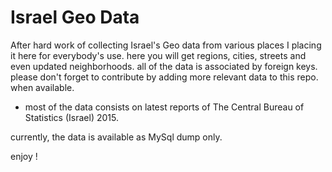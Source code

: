 # Israel Geo Data

After hard work of collecting Israel's Geo data from various places I placing it here for everybody's use.
here you will get regions, cities, streets and even updated neighborhoods. all of the data is associated by foreign keys.
please don't forget to contribute by adding more relevant data to this repo. when available.

* most of the data consists on latest reports of The Central Bureau of Statistics (Israel) 2015.

currently, the data is available as MySql dump only.

enjoy !
